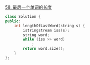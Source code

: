 [58. 最后一个单词的长度](https://leetcode.cn/problems/length-of-last-word/description/)
```cpp
class Solution {
public:
    int lengthOfLastWord(string s) {
        istringstream iss(s);
        string word;
        while (iss >> word)
            ;
        return word.size();
    }
};
```